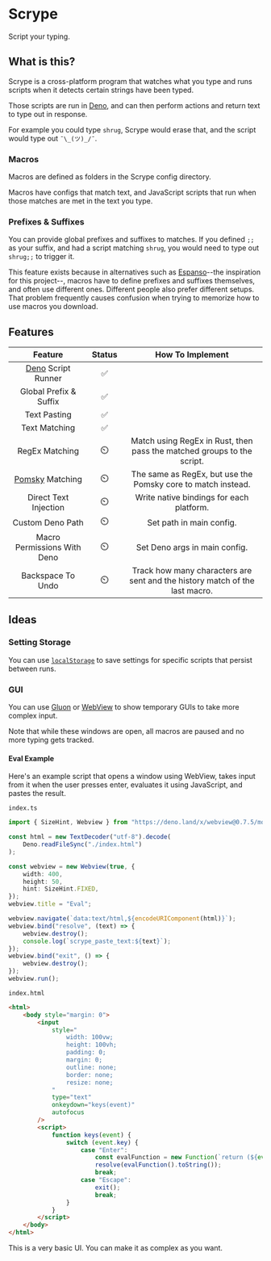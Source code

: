 # Scrype

Script your typing.

## What is this?

Scrype is a cross-platform program that watches what you type and runs scripts when it detects certain strings have been typed.

Those scripts are run in [Deno](https://github.com/denoland/deno), and can then perform actions and return text to type out in response.

For example you could type `shrug`, Scrype would erase that, and the script would type out `¯\_(ツ)_/¯`.

### Macros

Macros are defined as folders in the Scrype config directory.

Macros have configs that match text, and JavaScript scripts that run when those matches are met in the text you type.

### Prefixes & Suffixes

You can provide global prefixes and suffixes to matches. If you defined `;;` as your suffix, and had a script matching `shrug`, you would need to type out `shrug;;` to trigger it.

This feature exists because in alternatives such as [Espanso](https://github.com/espanso/espanso)--the inspiration for this project--, macros have to define prefixes and suffixes themselves, and often use different ones. Different people also prefer different setups. That problem frequently causes confusion when trying to memorize how to use macros you download.

## Features

| Feature | Status | How To Implement |
| :-: | :-: | :-: |
| [Deno](https://github.com/denoland/deno) Script Runner | ✅ |  |
| Global Prefix & Suffix | ✅ |  |
| Text Pasting | ✅ |  |
| Text Matching | ✅ |  |
| RegEx Matching | ⏲️ | Match using RegEx in Rust, then pass the matched groups to the script. |
| [Pomsky](https://github.com/pomsky-lang/pomsky) Matching | ⏲️ | The same as RegEx, but use the Pomsky core to match instead. |
| Direct Text Injection | ⏲️ | Write native bindings for each platform. |
| Custom Deno Path | ⏲️ | Set path in main config. |
| Macro Permissions With Deno | ⏲️ | Set Deno args in main config. |
| Backspace To Undo | ⏲️ | Track how many characters are sent and the history match of the last macro. |

## Ideas

### Setting Storage

You can use [`localStorage`](https://developer.mozilla.org/en-US/docs/Web/API/Window/localStorage#examples) to save settings for specific scripts that persist between runs.

### GUI

You can use [Gluon](https://github.com/gluon-framework/gluon) or [WebView](https://github.com/webview/webview_deno) to show temporary GUIs to take more complex input.

Note that while these windows are open, all macros are paused and no more typing gets tracked.

#### Eval Example

Here's an example script that opens a window using WebView, takes input from it when the user presses enter, evaluates it using JavaScript, and pastes the result.

`index.ts`
```ts
import { SizeHint, Webview } from "https://deno.land/x/webview@0.7.5/mod.ts";

const html = new TextDecoder("utf-8").decode(
	Deno.readFileSync("./index.html")
);

const webview = new Webview(true, {
	width: 400,
	height: 50,
	hint: SizeHint.FIXED,
});
webview.title = "Eval";

webview.navigate(`data:text/html,${encodeURIComponent(html)}`);
webview.bind("resolve", (text) => {
	webview.destroy();
	console.log(`scrype_paste_text:${text}`);
});
webview.bind("exit", () => {
	webview.destroy();
});
webview.run();
```
`index.html`
```html
<html>
	<body style="margin: 0">
		<input
			style="
				width: 100vw;
				height: 100vh;
				padding: 0;
				margin: 0;
				outline: none;
				border: none;
				resize: none;
			"
			type="text"
			onkeydown="keys(event)"
			autofocus
		/>
		<script>
			function keys(event) {
				switch (event.key) {
					case "Enter":
						const evalFunction = new Function(`return (${event.target.value})`);
						resolve(evalFunction().toString());
						break;
					case "Escape":
						exit();
						break;
				}
			}
		</script>
	</body>
</html>
```

This is a very basic UI. You can make it as complex as you want.
